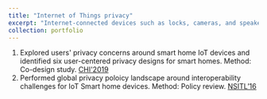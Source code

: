 ```yaml
---
title: "Internet of Things privacy"
excerpt: "Internet-connected devices such as locks, cameras, and speakers might make a home smarter but also raise privacy issues because these devices may constantly and inconspicuously collect, infer or even share information about people in the home. In this research, I perform global policy review of privacy challenges in IoT ecosystem and explore end-users' privacy concerns in smart home context to co-design safer smart home devices."
collection: portfolio
---
```


1. Explored users' privacy concerns around smart home IoT devices and identified six user-centered privacy designs for smart homes. Method: Co-design study. [CHI'2019](https://dl.acm.org/doi/pdf/10.1145/3290605.3300428) 
2. Performed global privacy poloicy landscape around interoperability challenges for IoT Smart home devices. Method: Policy review. [NSITL’16](https://drive.google.com/file/d/1W0im6LDh1KpVqL36Ft22pYxHQW6R4q-M/view?usp=sharing)



